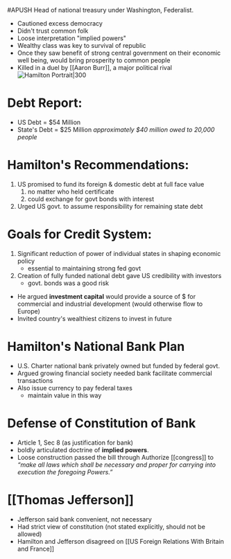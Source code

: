 #APUSH
Head of national treasury under Washington, Federalist.
- Cautioned excess democracy
- Didn't trust common  folk
- Loose interpretation "implied powers"
- Wealthy class was key to survival of republic
- Once they saw benefit of strong central government on their economic well being, would bring prosperity to common people
- Killed in a duel by [[Aaron Burr]], a major political rival
![Hamilton Portrait|300](https://upload.wikimedia.org/wikipedia/commons/thumb/4/4f/John_Trumbull_-_Alexander_Hamilton_-_Google_Art_Project.jpg/220px-John_Trumbull_-_Alexander_Hamilton_-_Google_Art_Project.jpg)
# Debt Report:
- US Debt = $54 Million
- State's Debt = $25 Million
*approximately $40 million owed to 20,000 people*
# Hamilton's Recommendations:
1. US promised to fund its foreign & domestic debt at full face value
	1. no matter who held certificate
	2. could exchange for govt bonds with interest
2. Urged US govt. to assume responsibility for remaining state debt
# Goals for Credit System:
1. Significant reduction of power of individual states in shaping economic policy
	- essential to maintaining strong fed govt
2. Creation of fully funded national debt gave US credibility with investors
	- govt. bonds was a good risk
- He argued **investment capital** would provide a source of $ for commercial and industrial development (would otherwise flow to Europe)
- Invited country's wealthiest citizens to invest in future
# Hamilton's National Bank Plan
- U.S. Charter national bank privately owned but funded by federal govt.
- Argued growing financial society needed bank facilitate commercial transactions
- Also issue currency to pay federal taxes
	- maintain value in this way
# Defense of Constitution of Bank
- Article 1, Sec 8 (as justification for bank)
- boldly articulated doctrine of **implied powers**.
- Loose construction passed the bill through
Authorize [[congress]] to *“make all laws which  shall be necessary and proper for carrying into execution the foregoing Powers.”*
# [[Thomas Jefferson]]
- Jefferson said bank convenient, not necessary
- Had strict view of constitution (not stated explicitly, should not be allowed)
- Hamilton and Jefferson disagreed on [[US Foreign Relations With Britain and France]]